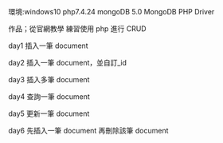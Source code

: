 環境:windows10
php7.4.24
mongoDB 5.0
MongoDB PHP Driver

作品；從官網教學 練習使用 php 進行 CRUD

day1
插入一筆 document

day2
插入一筆 document，並自訂\_id

day3
插入多筆 document

day4
查詢一筆 document

day5
更新一筆 document

day6
先插入一筆 document
再刪除該筆 document
